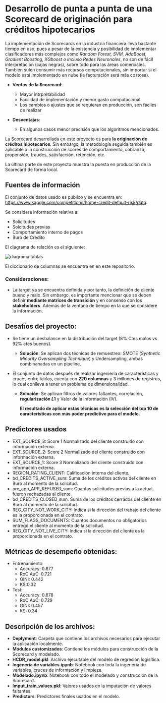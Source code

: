 # Desarrollo de punta a punta de una Scorecard de originación para créditos hipotecarios
La implementación de Scorecards en la industria financiera lleva bastante tiempo en uso, pues a pesar de la existencia y posibilidad de implementar clasificadores más complejos como *Random Forest, SVM, AdaBoost, Gradient Boosting, XGboost o incluso Redes Neuronales*, no son de fácil interpretación (cajas negras), sobre todo para las áreas comerciales. También sulen consumir más recursos computacionales, sin importar si el modelo está implementado en nube (la facturación será más costosa).
* **Ventas de la Scorecard**:
    * Mayor intrpretabilidad
    * Facilidad de implementación y menor gasto computacional
    * Los cambios o ajustes que se requieran en producción, son fáciles de realizar
   
* **Desventajas**:
    * En algunos casos menor precisión que los algoritmos mencionados.
      
La Scorecard desarrollada en este proyecto es para **la originación de créditos hipotecarios**. Sin embargo, la metodología seguida también es aplicable a la construcción de scores de comportamiento, cobranza, propensión, fraudes, satisfacción, retención, etc. 

La última parte de este proyecto muestra la puesta en producción de la Scorecard de forma local.

## Fuentes de información
El conjunto de datos usado es público y se encuentra en: https://www.kaggle.com/competitions/home-credit-default-risk/data. 

Se considera información relativa a:
* Solicitudes
* Solcitudes previas
* Comportamiento interno de pagos
* Buró de Crédito
  
El diagrama de relación es el siguiente:

![diagrama tablas](https://github.com/angujoma/ScoreCard-Project/assets/141785336/7a08cff0-3d8a-487a-970c-3b3bec8382b6)

El diccionario de columnas se encuentra en en este repositorio. 

### Consideraciones:
* La target ya se encuentra definida y por tanto, la definición de cliente bueno y malo. Sin embargo, es importante mencionar que se deben definir **mediante matrices de transición** y en consenso con los **stakeholders**. Además de la ventana de tiempo en la que se considere la información.

## Desafíos del proyecto:
* Se tiene un desbalance en la distribución del target (8% Ctes malos vs 92% ctes buenos).
    * **Solución**: Se aplican dos técnicas de remuestreo: SMOTE (*Synthetic Minority Oversampling Technique*) y Undersampling, ambas combinanadas en un pipeline.

* El conjunto de datos después de realizar ingeniería de características y cruces entre tablas,  cuenta con **220 columnas** y 3 millones de registros, lo cual conlleva a tener un problema de dimensionalidad.
    * **Solución**: Se aplican filtros de valores faltantes, correlación, **regularización $L1$** y Valor de la información (IV).
    
      **El resultado de aplicar estas técnicas es la selección del top 10 de características con más poder predictivo para el modelo.**

## Predictores usados

* EXT_SOURCE_3: Score 1 Normalizado del cliente construido con información externa.
* EXT_SOURCE_2: Score 2 Normalizado del cliente construido con información externa.
* EXT_SOURCE_1: Score 3 Normalizado del cliente construido con información externa.
* REGION_RATING_CLIENT: Calificación interna del cliente.
* bd_CREDITS_ACTIVE_sum: Suma de los créditos activos del cliente en Buró al momento de la solicitud.
* pre_app_APP_REFUSED_sum: Cuantas solicitudes previas a la actual, fueron rechazadas al cliente.
* bd_CREDITS_CLOSED_sum: Suma de los créditos cerrados del cliente en Buró al momento de la solicitud. 
* REG_CITY_NOT_WORK_CITY: Indica si la dirección del trabajo del cliente es la proporcionada en el contrato. 
* SUM_FLAGS_DOCUMENTS: Cuantos documentos no obligatorios entregó el cliente al momento de la solicitud. 
* REG_CITY_NOT_LIVE_CITY: Indica si la dirección del cliente es la proporcionada en el contrato.

## Métricas de desempeño obtenidas:
* Entrenamiento:
   * Accuracy: 0.877
   * RoC AuC: 0.721
   * GINI: 0.442
   * KS:0.32
* Test:
   * Accuracy: 0.878
   * RoC AuC: 0.729
   * GINI: 0.457
   * KS: 0.34



## Descripción de los archivos:
* **Deplyment**: Carpeta que contiene los archivos necesarios para ejecutar la aplicación localmente.
* **Módulos customizados**: Contiene los módulos para construcción de la Scorecard y modelado.
* **HCDR_model.pkl**: Archivo ejecutable del modelo de regresión logisítica.
* **Ingenería de variables.ipynb**: Notebook con toda la ingenería de variables, cruces de información y limpieza.
* **Modelado.ipynb**: Notebook con todo el modelado y construcción de la Scorecard.
* **Imput_train_values.pkl**: Valores usados en la imputación de valores faltantes.
* **Predictors**: Predictores finales usados en el modelo. 


      
  


